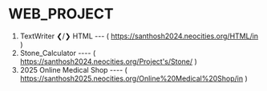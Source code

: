 # WEB_PROJECT
1. TextWriter ❮/❯ HTML --- ( https://santhosh2024.neocities.org/HTML/in )
2. Stone_Calculator  ---- ( https://santhosh2024.neocities.org/Project's/Stone/ )
3. 2025 Online Medical Shop  ---- ( https://santhosh2025.neocities.org/Online%20Medical%20Shop/in )
